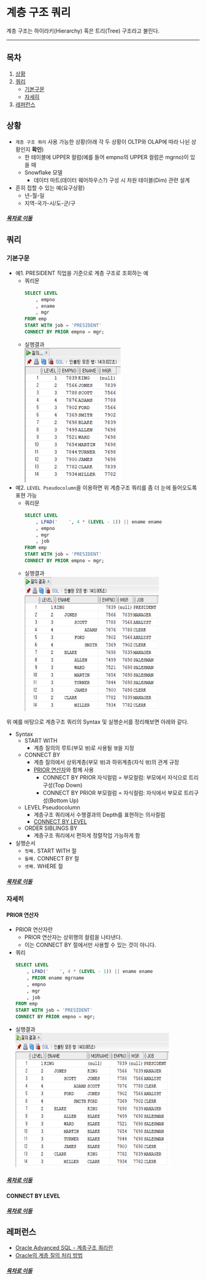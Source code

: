 계층 구조 쿼리
=====
계층 구조는 하이라키(Hierarchy) 혹은 트리(Tree) 구조라고 불린다.
- - -
## 목차
1. [상황](#상황)
2. [쿼리](#쿼리)
	* [기본구문](#기본구문)
	* [자세히](#자세히)
3. [레퍼런스](#레퍼런스)

## 상황
* `계층 구조 쿼리` 사용 가능한 상황(아래 각 두 상황이 OLTP와 OLAP에 따라 나뉜 상황인지 **확인**)
	* 한 테이블에 UPPER 컬럼(예를 들어 empno의 UPPER 컬럼은 mgrno)이 있을 때
	* Snowflake 모델
		* 데이터 마트(데이터 웨어하우스?) 구성 시 차원 테이블(Dim) 관련 설계
* 흔히 접할 수 있는 예(요구상황)
	* 년-월-일
	* 지역-국가-시/도-군/구

##### [목차로 이동](#목차)

## 쿼리

### 기본구문

* 예1. PRESIDENT 직업을 기준으로 계층 구조로 조회하는 예
	* 쿼리문  
		```sql
		SELECT LEVEL
			, empno
			, ename
			, mgr
		FROM emp
		START WITH job = 'PRESIDENT'
		CONNECT BY PRIOR empno = mgr;
		```
	* 실행결과  
		<img src="../img/tree_result_1.png" width="250" height="350"> 
* 예2. `LEVEL Pseudocolumn`을 이용하면 위 계층구조 쿼리를 좀 더 눈에 들어오도록 표현 가능
	* 쿼리문  
		```sql
		SELECT LEVEL
			, LPAD('    ', 4 * (LEVEL - 1)) || ename ename
			, empno
			, mgr
			, job
		FROM emp
		START WITH job = 'PRESIDENT'
		CONNECT BY PRIOR empno = mgr;
		```
	* 실행결과  
		<img src="../img/tree_result_2.png" width="350" height="350">

위 예를 바탕으로 계층구조 쿼리의 Syntax 및 실행순서를 정리해보면 아래와 같다.  

* Syntax
	* START WITH
		* 계층 질의의 루트(부모 `행`)로 사용될 `행`을 지정
	* CONNECT BY
		* 계층 질의에서 상위계층(부모 `행`)과 하위계층(자식 `행`)의 관계 규정
		* [PRIOR 연산자](#PRIOR-연산자)와 함께 사용
			* CONNECT BY PRIOR 자식컬럼 = 부모컬럼: 부모에서 자식으로 트리구성(Top Down)
			* CONNECT BY PRIOR 부모컬럼 = 자식컬럼: 자식에서 부모로 트리구성(Bottom Up)
	* LEVEL Pseudocolumn
		* 계층구조 쿼리에서 수행결과의 Depth를 표현하는 의사컬럼
		* [CONNECT BY LEVEL](#CONNECT-BY-LEVEL)
	* ORDER SIBLINGS BY
		* 계층구조 쿼리에서 편하게 정렬작업 가능하게 함
* 실행순서
	* `첫째.` START WITH 절
	* `둘째.` CONNECT BY 절
	* `셋째.` WHERE 절
	
##### [목차로 이동](#목차)

### 자세히
#### PRIOR 연산자
* PRIOR 연산자란
	* PRIOR 연산자는 상위행의 컬럼을 나타낸다.
	* 이는 CONNECT BY 절에서만 사용할 수 있는 것이 아니다.
* 쿼리  
	```sql
	SELECT LEVEL
		, LPAD('    ', 4 * (LEVEL - 1)) || ename ename
		, PRIOR ename mgrname
		, empno
		, mgr
		, job
	FROM emp
	START WITH job = 'PRESIDENT'
	CONNECT BY PRIOR empno = mgr;
	```
* 실행결과  
	<img src="../img/tree_result_3.png" width="400" height="350">

##### [목차로 이동](#목차)

#### CONNECT BY LEVEL



##### [목차로 이동](#목차)

## 레퍼런스
* [Oracle Advanced SQL - 계층구조 쿼리란](http://www.gurubee.net/lecture/1300)
* [Oracle의 계층 질의 처리 방법](https://docu94.tistory.com/70)

##### [목차로 이동](#목차)